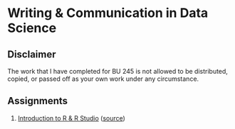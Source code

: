 # Writing & Communication in Data Science

## Disclaimer

The work that I have completed for BU 245 is not allowed to be distributed,
copied, or passed off as your own work under any circumstance.

## Assignments

1. [Introduction to R & R Studio](https://ajchili.github.io/coursework/bu_245/assignment_1.html) ([source](https://github.com/ajchili/coursework/blob/master/bu_245/assignment_1.Rmd))